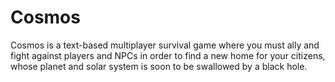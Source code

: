 # Cosmos
Cosmos is a text-based multiplayer survival game where you must ally and fight against players and NPCs in order to find a new home for your citizens, whose planet and solar system is soon to be swallowed by a black hole.
